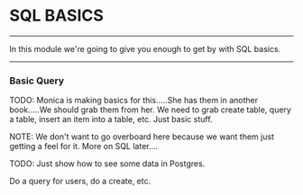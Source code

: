 # SQL BASICS
---

In this module we're going to give you enough to get by with SQL basics. 

<hr>

### Basic Query

TODO: Monica is making basics for this.....She has them in another book.....We should grab them from her. We need to grab create table, query a table, insert an item into a table, etc. Just basic stuff.

NOTE: We don't want to go overboard here because we want them just getting a feel for it. More on SQL later....

TODO: Just show how to see some data in Postgres.

Do a query for users, do a create, etc.